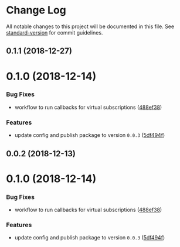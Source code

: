 # Change Log

All notable changes to this project will be documented in this file. See [standard-version](https://github.com/conventional-changelog/standard-version) for commit guidelines.

<a name="0.1.1"></a>
## 0.1.1 (2018-12-27)



<a name="0.1.0"></a>
# 0.1.0 (2018-12-14)


### Bug Fixes

* workflow to run callbacks for virtual subscriptions ([488ef38](https://github.com/lamhieu-vk/hypersubs/commit/488ef38))


### Features

* update config and publish package to version `0.0.3` ([5df494f](https://github.com/lamhieu-vk/hypersubs/commit/5df494f))



<a name="0.0.2"></a>
## 0.0.2 (2018-12-13)



<a name="0.1.0"></a>
# 0.1.0 (2018-12-14)


### Bug Fixes

* workflow to run callbacks for virtual subscriptions ([488ef38](https://github.com/lamhieu-vk/hypersubs/commit/488ef38))


### Features

* update config and publish package to version `0.0.3` ([5df494f](https://github.com/lamhieu-vk/hypersubs/commit/5df494f))
